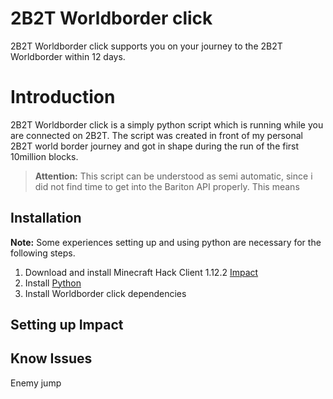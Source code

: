 # 2B2T Worldborder click

2B2T Worldborder click supports you on your journey to the 2B2T Worldborder within 12 days.


# Introduction

2B2T Worldborder click is a simply python script which is running while you are connected on 2B2T. The script was created in front of my personal 2B2T world border journey and got in shape during the run of the first 10million blocks.
> **Attention:** This script can be understood as semi automatic, since i did not find time to get into the Bariton API properly. This means 


## Installation

**Note:** Some experiences setting up and using python are necessary for the following steps.

1) Download and install Minecraft Hack Client  1.12.2 [Impact](http://handlebarsjs.com/)
2) Install [Python](https://www.python.org/)
2) Install Worldborder click dependencies 

## Setting up Impact

## Know Issues
Enemy jump
